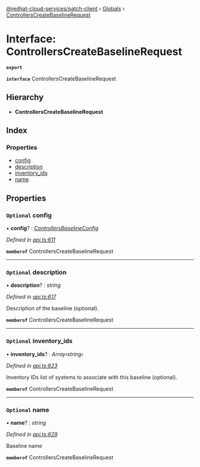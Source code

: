 [@redhat-cloud-services/patch-client](../README.md) › [Globals](../globals.md) › [ControllersCreateBaselineRequest](controllerscreatebaselinerequest.md)

# Interface: ControllersCreateBaselineRequest

**`export`** 

**`interface`** ControllersCreateBaselineRequest

## Hierarchy

* **ControllersCreateBaselineRequest**

## Index

### Properties

* [config](controllerscreatebaselinerequest.md#optional-config)
* [description](controllerscreatebaselinerequest.md#optional-description)
* [inventory_ids](controllerscreatebaselinerequest.md#optional-inventory_ids)
* [name](controllerscreatebaselinerequest.md#optional-name)

## Properties

### `Optional` config

• **config**? : *[ControllersBaselineConfig](controllersbaselineconfig.md)*

*Defined in [api.ts:611](https://github.com/RedHatInsights/javascript-clients/blob/77019e3d/packages/patch/api.ts#L611)*

**`memberof`** ControllersCreateBaselineRequest

___

### `Optional` description

• **description**? : *string*

*Defined in [api.ts:617](https://github.com/RedHatInsights/javascript-clients/blob/77019e3d/packages/patch/api.ts#L617)*

Description of the baseline (optional).

**`memberof`** ControllersCreateBaselineRequest

___

### `Optional` inventory_ids

• **inventory_ids**? : *Array‹string›*

*Defined in [api.ts:623](https://github.com/RedHatInsights/javascript-clients/blob/77019e3d/packages/patch/api.ts#L623)*

Inventory IDs list of systems to associate with this baseline (optional).

**`memberof`** ControllersCreateBaselineRequest

___

### `Optional` name

• **name**? : *string*

*Defined in [api.ts:629](https://github.com/RedHatInsights/javascript-clients/blob/77019e3d/packages/patch/api.ts#L629)*

Baseline name

**`memberof`** ControllersCreateBaselineRequest
